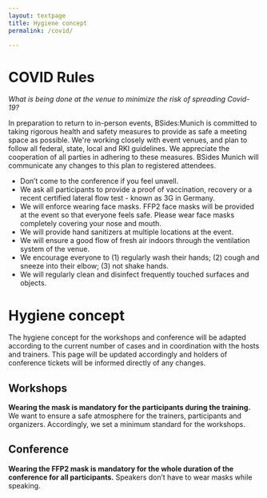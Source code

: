 ```yaml
---
layout: textpage
title: Hygiene concept
permalink: /covid/

---
```



# COVID Rules

_What is being done at the venue to minimize the risk of spreading Covid-19?_

In preparation to return to in-person events, BSides:Munich is committed to taking rigorous health and safety measures to provide as safe a meeting space as possible.
We're working closely with event venues, and plan to follow all federal, state, local and RKI guidelines.
We appreciate the cooperation of all parties in adhering to these measures.
BSides Munich will communicate any changes to this plan to registered attendees.

- Don’t come to the conference if you feel unwell.
- We ask all participants to provide a proof of vaccination, recovery or a recent certified lateral flow test - known as 3G in Germany.
- We will enforce wearing face masks. FFP2 face masks will be provided at the event so that everyone feels safe. Please wear face masks completely covering your nose and mouth.
- We will provide hand sanitizers at multiple locations at the event.
- We will ensure a good flow of fresh air indoors through the ventilation system of the venue.
- We encourage everyone to (1) regularly wash their hands; (2) cough and sneeze into their elbow; (3) not shake hands.
- We will regularly clean and disinfect frequently touched surfaces and objects.

# Hygiene concept

The hygiene concept for the workshops and conference will be adapted according to the current number of cases and in coordination with the hosts and trainers.
This page will be updated accordingly and holders of conference tickets will be informed directly of any changes.

## Workshops

**Wearing the mask is mandatory for the participants during the training.**
We want to ensure a safe atmosphere for the trainers, participants and organizers.
Accordingly, we set a minimum standard for the workshops.

## Conference

**Wearing the FFP2 mask is mandatory for the whole duration of the conference for all participants.**
Speakers don’t have to wear masks while speaking.
